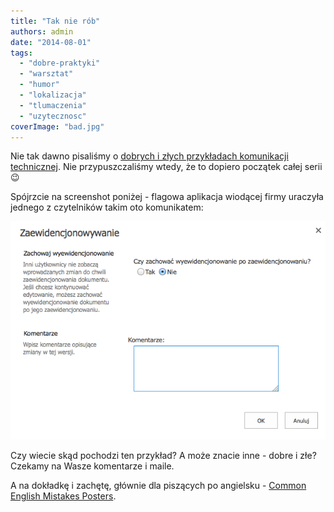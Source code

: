 ```yaml
---
title: "Tak nie rób"
authors: admin
date: "2014-08-01"
tags:
  - "dobre-praktyki"
  - "warsztat"
  - "humor"
  - "lokalizacja"
  - "tlumaczenia"
  - "uzytecznosc"
coverImage: "bad.jpg"
---
```


Nie tak dawno pisaliśmy o
[dobrych i złych przykładach komunikacji technicznej](http://techwriter.pl/dokumentacja-uzytkownika-przyklady-dobre-i-zle/).
Nie przypuszczaliśmy wtedy, że to dopiero początek całej serii 😉

Spójrzcie na screenshot poniżej - flagowa aplikacja wiodącej firmy uraczyła
jednego z czytelników takim oto komunikatem:

[![zaewidencjonowywanie](images/zaewidencjonowywanie.png)](http://techwriter.pl/wp-content/uploads/2014/07/zaewidencjonowywanie.png)

Czy wiecie skąd pochodzi ten przykład? A może znacie inne - dobre i złe? Czekamy
na Wasze komentarze i maile.

A na dokładkę i zachętę, głównie dla piszących po angielsku -
[Common English Mistakes Posters](http://thetecnica.com/2014/06/most-common-english-language-mistakes-portrayed-by-hilarious-posters).
